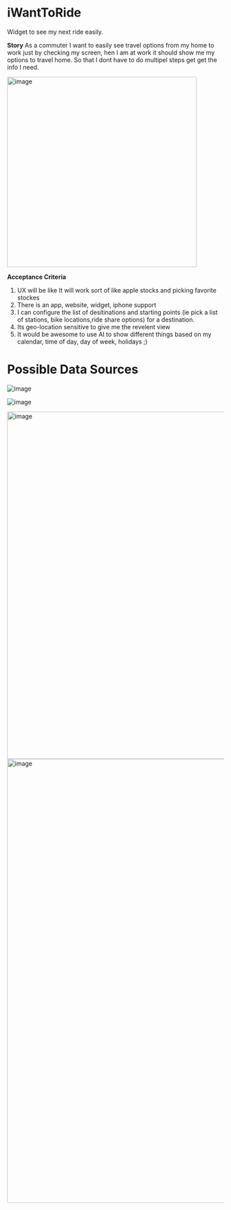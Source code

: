 # iWantToRide
Widget to see my next ride easily.

**Story**
As a commuter I want to easily see travel options from my home to work just by checking my screen, hen I am at work it should show me my options to travel home. So that I dont have to do multipel steps get get the info I need.

<img width="441" alt="image" src="https://github.com/user-attachments/assets/7e76a4e6-e018-48ed-ae0e-68a9ba24c0c4" />

**Acceptance Criteria**
1. UX will be like It will work sort of like apple stocks and picking favorite stockes
2. There is an app, website, widget, iphone support
3. I can configure the list of desitinations and starting points (ie pick a list of stations, bike locations,ride share options) for a destination.
4. Its geo-location sensitive to give me the revelent view
5. It would be awesome to use AI to show different things based on my calendar, time of day, day of week, holidays ;)

# Possible Data Sources
![image](https://github.com/user-attachments/assets/298e671d-0f05-4717-8ce6-6730c3ca541d)

![image](https://github.com/user-attachments/assets/32e3dfcf-ff90-4af2-8b76-42fab6097edf)

<img width="805" alt="image" src="https://github.com/user-attachments/assets/e940c26f-08fb-45be-bd9b-b2b1aee7414d" />

<img width="1029" alt="image" src="https://github.com/user-attachments/assets/9f41d474-fcad-4683-98f3-38f8b82b3ad4" />
